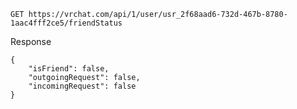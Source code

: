`GET https://vrchat.com/api/1/user/usr_2f68aad6-732d-467b-8780-1aac4fff2ce5/friendStatus`

Response

```
{
    "isFriend": false,
    "outgoingRequest": false,
    "incomingRequest": false
}
```